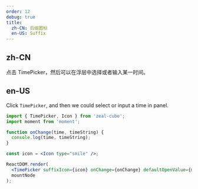 ```yaml
---
order: 12
debug: true
title:
  zh-CN: 后缀图标
  en-US: Suffix
---
```


## zh-CN

点击 TimePicker，然后可以在浮层中选择或者输入某一时间。

## en-US

Click `TimePicker`, and then we could select or input a time in panel.

````jsx
import { TimePicker, Icon } from 'zeal-cube';
import moment from 'moment';

function onChange(time, timeString) {
  console.log(time, timeString);
}

const icon = <Icon type="smile" />;

ReactDOM.render(
  <TimePicker suffixIcon={icon} onChange={onChange} defaultOpenValue={moment('00:00:00', 'HH:mm:ss')} />,
  mountNode
);
````
